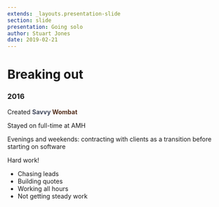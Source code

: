 ```yaml
---
extends: _layouts.presentation-slide
section: slide
presentation: Going solo
author: Stuart Jones
date: 2019-02-21
---
```


# Breaking out

### 2016

Created **<span style="color: #40485C">Savvy</span> <span style="color: #532E1B">Wombat</span>**

Stayed on full-time at AMH

Evenings and weekends: contracting with clients as a transition before starting on software

Hard work!

* Chasing leads
* Building quotes
* Working all hours
* Not getting steady work